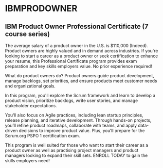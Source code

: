 # IBMPRODOWNER

## IBM Product Owner Professional Certificate (7 course series)

The average salary of a product owner in the U.S. is $110,000 (Indeed). Product owners are highly valued and in demand across industries. If you're looking to start a career as a product owner or seek certification to enhance your resume, this Professional Certificate program provides exam preparation and key skills employers value. No prior experience required!

What do product owners do? Product owners guide product development, manage backlogs, set priorities, and ensure products meet customer needs and organizational goals.

In this program, you'll explore the Scrum framework and learn to develop a product vision, prioritize backlogs, write user stories, and manage stakeholder expectations.

You'll also focus on Agile practices, including lean startup principles, release planning, and iterative development. Through hands-on projects, you’ll refine product roadmaps, collaborate with teams, and apply data-driven decisions to improve product value. Plus, you'll prepare for the Scrum.org PSPO 1 certification exam.

This program is well suited for those who want to start their career as a product owner as well as practising project managers and product managers looking to expand their skill sets. ENROLL TODAY to gain the skills employers need!
